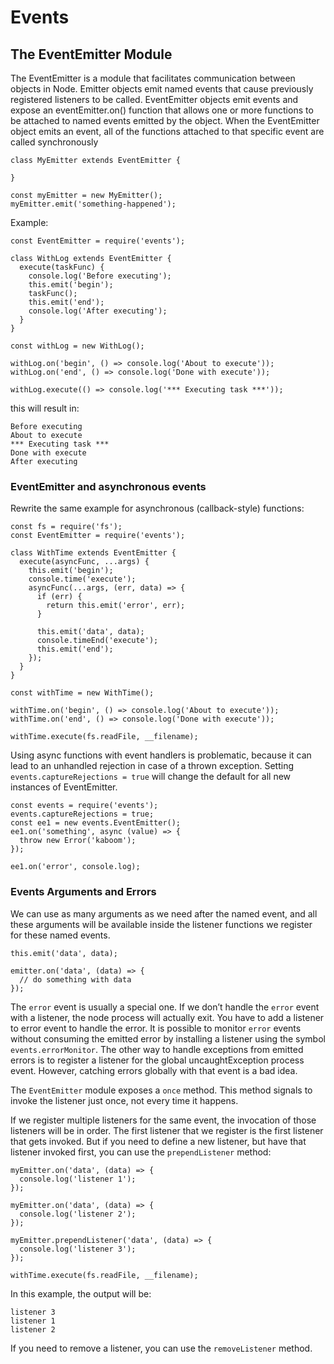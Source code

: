 # Events

## The EventEmitter Module

The EventEmitter is a module that facilitates communication between objects in Node. Emitter objects emit named events that cause previously registered listeners to be called.
EventEmitter objects emit events and expose an eventEmitter.on() function that allows one or more functions to be attached to named events emitted by the object.
When the EventEmitter object emits an event, all of the functions attached to that specific event are called synchronously

```
class MyEmitter extends EventEmitter {

}

const myEmitter = new MyEmitter();
myEmitter.emit('something-happened');
```

Example:

```
const EventEmitter = require('events');

class WithLog extends EventEmitter {
  execute(taskFunc) {
    console.log('Before executing');
    this.emit('begin');
    taskFunc();
    this.emit('end');
    console.log('After executing');
  }
}

const withLog = new WithLog();

withLog.on('begin', () => console.log('About to execute'));
withLog.on('end', () => console.log('Done with execute'));

withLog.execute(() => console.log('*** Executing task ***'));
```

this will result in:

```
Before executing
About to execute
*** Executing task ***
Done with execute
After executing
```

### EventEmitter and asynchronous events

Rewrite the same example for asynchronous (callback-style) functions:

```
const fs = require('fs');
const EventEmitter = require('events');

class WithTime extends EventEmitter {
  execute(asyncFunc, ...args) {
    this.emit('begin');
    console.time('execute');
    asyncFunc(...args, (err, data) => {
      if (err) {
        return this.emit('error', err);
      }

      this.emit('data', data);
      console.timeEnd('execute');
      this.emit('end');
    });
  }
}

const withTime = new WithTime();

withTime.on('begin', () => console.log('About to execute'));
withTime.on('end', () => console.log('Done with execute'));

withTime.execute(fs.readFile, __filename);
```

Using async functions with event handlers is problematic, because it can lead to an unhandled rejection in case of a thrown exception. Setting `events.captureRejections = true` will change the default for all new instances of EventEmitter.

```
const events = require('events');
events.captureRejections = true;
const ee1 = new events.EventEmitter();
ee1.on('something', async (value) => {
  throw new Error('kaboom');
});

ee1.on('error', console.log);
```

### Events Arguments and Errors

We can use as many arguments as we need after the named event, and all these arguments will be available inside the listener functions we register for these named events.

```
this.emit('data', data);

emitter.on('data', (data) => {
  // do something with data
});
```

The `error` event is usually a special one. If we don’t handle the `error` event with a listener, the node process will actually exit.
You have to add a listener to error event to handle the error.
It is possible to monitor `error` events without consuming the emitted error by installing a listener using the symbol `events.errorMonitor`.
The other way to handle exceptions from emitted errors is to register a listener for the global uncaughtException process event. However, catching errors globally with that event is a bad idea.

The `EventEmitter` module exposes a `once` method. This method signals to invoke the listener just once, not every time it happens.

If we register multiple listeners for the same event, the invocation of those listeners will be in order. The first listener that we register is the first listener that gets invoked. But if you need to define a new listener, but have that listener invoked first, you can use the `prependListener` method:

```
myEmitter.on('data', (data) => {
  console.log('listener 1');
});

myEmitter.on('data', (data) => {
  console.log('listener 2');
});

myEmitter.prependListener('data', (data) => {
  console.log('listener 3');
});

withTime.execute(fs.readFile, __filename);
```

In this example, the output will be:

```
listener 3
listener 1
listener 2
```

If you need to remove a listener, you can use the `removeListener` method.
